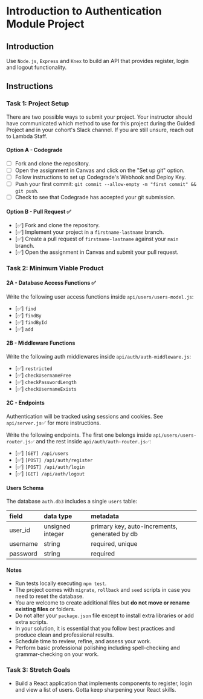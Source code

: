 # Introduction to Authentication Module Project

## Introduction

Use `Node.js`, `Express` and `Knex` to build an API that provides register, login and logout functionality.

## Instructions

### Task 1: Project Setup

There are two possible ways to submit your project. Your instructor should have communicated which method to use for this project during the Guided Project and in your cohort's Slack channel. If you are still unsure, reach out to Lambda Staff.

#### Option A - Codegrade

- [ ] Fork and clone the repository.
- [ ] Open the assignment in Canvas and click on the "Set up git" option.
- [ ] Follow instructions to set up Codegrade's Webhook and Deploy Key.
- [ ] Push your first commit: `git commit --allow-empty -m "first commit" && git push`.
- [ ] Check to see that Codegrade has accepted your git submission.

#### Option B - Pull Request ✅

- [✅] Fork and clone the repository.
- [✅] Implement your project in a `firstname-lastname` branch.
- [✅] Create a pull request of `firstname-lastname` against your `main` branch.
- [✅] Open the assignment in Canvas and submit your pull request.

### Task 2: Minimum Viable Product

#### 2A - Database Access Functions ✅

Write the following user access functions inside `api/users/users-model.js`:

- [✅] `find`
- [✅] `findBy`
- [✅] `findById`
- [✅] `add`

#### 2B - Middleware Functions

Write the following auth middlewares inside `api/auth/auth-middleware.js`:

- [✅] `restricted`
- [✅] `checkUsernameFree`
- [✅] `checkPasswordLength`
- [✅] `checkUsernameExists`

#### 2C - Endpoints

Authentication will be tracked using sessions and cookies. See `api/server.js`✅ for more instructions.

Write the following endpoints. The first one belongs inside `api/users/users-router.js✅` and the rest inside `api/auth/auth-router.js✅`:

- [✅] `[GET] /api/users`
- [✅] `[POST] /api/auth/register`
- [✅] `[POST] /api/auth/login`
- [✅] `[GET] /api/auth/logout`

#### Users Schema

The database `auth.db3` includes a single `users` table:

| field    | data type        | metadata                                      |
| :------- | :--------------- | :-------------------------------------------- |
| user_id  | unsigned integer | primary key, auto-increments, generated by db |
| username | string           | required, unique                              |
| password | string           | required                                      |

#### Notes

- Run tests locally executing `npm test`.
- The project comes with `migrate`, `rollback` and `seed` scripts in case you need to reset the database.
- You are welcome to create additional files but **do not move or rename existing files** or folders.
- Do not alter your `package.json` file except to install extra libraries or add extra scripts.
- In your solution, it is essential that you follow best practices and produce clean and professional results.
- Schedule time to review, refine, and assess your work.
- Perform basic professional polishing including spell-checking and grammar-checking on your work.

### Task 3: Stretch Goals

- Build a React application that implements components to register, login and view a list of users. Gotta keep sharpening your React skills.
